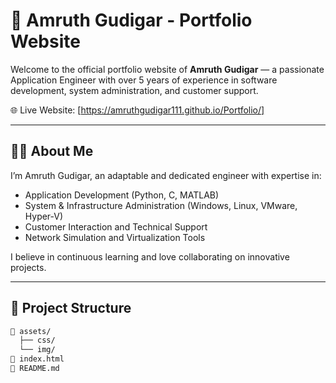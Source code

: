 # 💼 Amruth Gudigar - Portfolio Website

Welcome to the official portfolio website of **Amruth Gudigar** — a passionate Application Engineer with over 5 years of experience in software development, system administration, and customer support.

🌐 Live Website: [https://amruthgudigar111.github.io/Portfolio/]

---

## 👨‍💻 About Me

I’m Amruth Gudigar, an adaptable and dedicated engineer with expertise in:
- Application Development (Python, C, MATLAB)
- System & Infrastructure Administration (Windows, Linux, VMware, Hyper-V)
- Customer Interaction and Technical Support
- Network Simulation and Virtualization Tools

I believe in continuous learning and love collaborating on innovative projects.

---

## 📂 Project Structure

```bash
📁 assets/
  ├── css/
  └── img/
📄 index.html
📄 README.md
